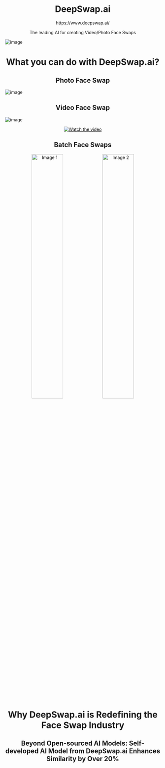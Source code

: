 <h1 align="center"> DeepSwap.ai </h1>

<p align="center">https://www.deepswap.ai/ </p>

<p align="center">The leading AI for creating Video/Photo Face Swaps </p>

![image](https://github.com/BiggerGeorge/Deepswap.ai/assets/171020335/02834e3f-bfc0-4ee2-9f68-6f651d15d063)

<h1 align="center"> What you can do with DeepSwap.ai? </h1>

<h2 align="center"> Photo Face Swap </h2>

![image](https://github.com/BiggerGeorge/Deepswap.ai/assets/171020335/e2f97524-84b6-4d1f-9d33-91ec4aea414e)

<h2 align="center"> Video Face Swap </h2>

![image](https://github.com/BiggerGeorge/Deepswap.ai/assets/171020335/c738b26d-66b7-429f-aa2f-aca5236439c9)

<p align="center">
  <a href="https://www.youtube.com/watch?v=Aj9NetxP5I0&t=1s">
    <img src="https://img.youtube.com/vi/Aj9NetxP5I0/0.jpg" alt="Watch the video">
  </a>
</p>

<h2 align="center"> Batch Face Swaps </h2>
<p align="center">
  <img src="https://github.com/BiggerGeorge/Deepswap.ai/assets/171020335/887f0bc2-9601-4d97-b30d-9246220de5f3" alt="Image 1" width="45%" style="display:inline-block;">
  <img src="https://github.com/BiggerGeorge/Deepswap.ai/assets/171020335/3a5e8e0b-9504-411d-b5e3-2bb34cc25459" alt="Image 2" width="45%" style="display:inline-block;">
</p>

<h1 align="center"> Why DeepSwap.ai is Redefining the Face Swap Industry </h1>
<h2 align="center"> Beyond Open-sourced AI Models: Self-developed AI Model from DeepSwap.ai Enhances Similarity by Over 20%
 </h2>
 

